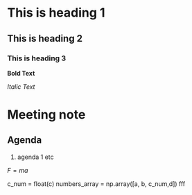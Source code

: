 # This is heading 1
## This is heading 2
### This is heading 3

**Bold Text**

*Italic Text*

# Meeting note
## Agenda
1. agenda 1 etc

$F=ma$

c_num = float(c)
numbers_array = np.array([a, b, c_num,d])
fff